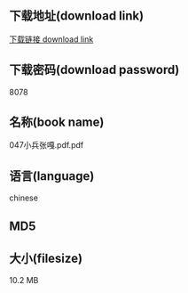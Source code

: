 ## 下载地址(download link)
[下载链接 download link](https://voluble-croquembouche-d321dc.netlify.app/?s=047%E5%B0%8F%E5%85%B5%E5%BC%A0%E5%98%8E.pdf)

## 下载密码(download password)
8078

## 名称(book name)
047小兵张嘎.pdf.pdf

## 语言(language)
chinese

## MD5


## 大小(filesize)
10.2 MB
